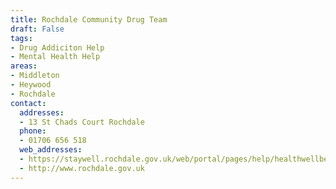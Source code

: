 ```yaml
---
title: Rochdale Community Drug Team
draft: False
tags:
- Drug Addiciton Help
- Mental Health Help
areas:
- Middleton
- Heywood
- Rochdale
contact:
  addresses:
  - 13 St Chads Court Rochdale
  phone:
  - 01706 656 518
  web_addresses:
  - https://staywell.rochdale.gov.uk/web/portal/pages/help/healthwellbeing/drugs
  - http://www.rochdale.gov.uk
---
```


